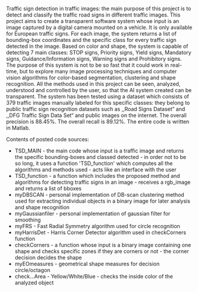 Traffic sign detection in traffic images: the main purpose of this project is to detect and classify the traffic road signs in different traffic images. This project aims to create a transparent software system whose input is an image captured by a digital camera mounted on a vehicle. 
It is only available for European traffic signs.
For each image, the system returns a list of bounding-box coordinates and the specific class for every traffic sign detected in the image. Based on color and shape, the system is capable of detecting 7 main classes: STOP signs, Priority signs, Yield signs, Mandatory signs, Guidance/Information signs, Warning signs and Prohibitory signs. 
The purpose of this system is not to be so fast that it could work in real-time, but to explore many image processing techniques and computer vision algorithms for color-based segmentation, clustering and shape recognition. 
All the methods used in this project can be seen, analyzed, understood and controlled by the user, so that the AI system created can be transparent. 
The system has been tested using a dataset which consists of 379 traffic images manually labeled for this specific classes: they belong to public traffic sign recognition datasets such as ,,Road Signs Dataset” and ,,DFG Traffic Sign Data Set“ and public images on the internet. 
The overall precision is 88.45%. The overall recall is 89.12%. 
The entire code is written in Matlab.

Contents of posted code sources:
- TSD_MAIN - the main code whose input is a traffic image and returns the specific bounding-boxes and classed detected - in order not to be so long, it uses a function 'TSD_function' which computes all the algorithms and methods used - acts like an interface with the user
- TSD_function - a function which includes the proposed method and algorithms for detecting traffic signs in an image - receives a rgb_image and returns a list of bboxes
- myDBSCAN - personal implementation of DB-scan clustering method used for extracting individual objects in a binary image for later analysis and shape recognition
- myGaussianfiler - personal implementation of gaussian filter for smoothing
- myFRS - Fast Radial Symmetry algorithm used for circle recognition
- myHarrisDet - Harris Corner Detector algorithm used in checkCorners function
- checkCorners - a function whose input is a binary image containing one shape and checks specific zones if they are corners or not - the corner decision decides the shape
- myEOmeasures - geometrical shape measures for decision circle/octagon
- check...Area - Yellow/White/Blue - checks the inside color of the analyzed object
